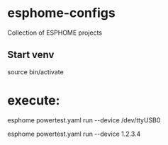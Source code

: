 # esphome-configs
Collection of ESPHOME projects


## Start venv
source bin/activate


# execute:
esphome powertest.yaml run --device /dev/ttyUSB0

esphome powertest.yaml run --device 1.2.3.4
